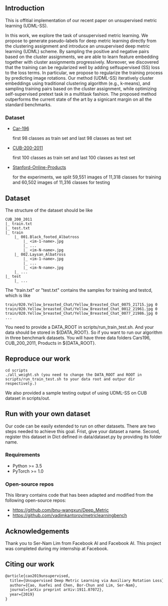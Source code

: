 ## Introduction 
This is offitial implementation of our recent paper on unsupervised metric learning (UDML-SS). 

In this work, we explore the task of unsupervised metric
learning. We propose to generate pseudo-labels for deep metric learning
directly from the clustering assignment and introduce an unsupervised
deep metric learning (UDML) scheme. By sampling the positive and negative
pairs based on the cluster assignments, we are able to learn feature
embedding together with cluster assignments progressively. Moreover,
we discovered that the training can be regularized well by adding selfsupervised
(SS) loss to the loss terms. In particular, we propose to regularize
the training process by predicting image rotations. Our method
(UDML-SS) iteratively cluster embeddings using traditional clustering
algorithm (e.g., k-means), and sampling training pairs based on the cluster
assignment, while optimizing self-supervised pretext task in a multitask
fashion. The proposed method outperforms the current state of the
art by a signicant margin on all the standard benchmarks.

### Dataset
- [Car-196](http://ai.stanford.edu/~jkrause/cars/car_devkit.tgz)

   first 98 classes as train set and last 98 classes as test set

- [CUB-200-2011](http://www.vision.caltech.edu/visipedia-data/CUB-200/images.tgz)

  first 100 classes as train set and last 100 classes as test set

- [Stanford-Online-Products](ftp://cs.stanford.edu/cs/cvgl/Stanford_Online_Products.zip)
  
  for the experiments, we split 59,551 images of 11,318 classes for training and 60,502 images of 11,316 classes for testing

## Dataset
The structure of the dataset should be like

```
CUB_200_2011
|_ train.txt
|_ test.txt
|_ train
    |_ 001.Black_footed_Albatross
        |_ <im-1-name>.jpg
        |_ ...
        |_ <im-N-name>.jpg
    |_ 002.Laysan_Albatross 
        |_ <im-1-name>.jpg
        |_ ...
        |_ <im-N-name>.jpg
    |_ ...
|_ test
    |_ ...
```
The "train.txt" or "test.txt" contains the samples for training and testcd, which is like
```
train/020.Yellow_breasted_Chat/Yellow_Breasted_Chat_0075_21715.jpg 0
train/020.Yellow_breasted_Chat/Yellow_Breasted_Chat_0012_21961.jpg 0
train/020.Yellow_breasted_Chat/Yellow_Breasted_Chat_0077_21986.jpg 0
...
```
You need to provide a DATA_ROOT in scripts/run_train_test.sh. And your data should be stored in 
${DATA_ROOT}. So if you want to run our algorithm in three benchmark datasets. You will have three data folders Cars196, CUB_200_2011, Products in ${DATA_ROOT}.

## Reproduce our work
```
cd scripts
./all_weight.sh (you need to change the DATA_ROOT and ROOT in scripts/run_train_test.sh to your data root and outpur dir respectively.)
```
We also provided a sample testing output of using UDML-SS on CUB dataset in scripts/out.

## Run with your own dataset
Our code can be easily extended to run on other datasets. There are two steps needed to achieve this goal. Frist, give your dataset a name. Second, register this dataset in Dict defined in data/dataset.py by providing its folder name. 

### Requirements
* Python >= 3.5
* PyTorch >= 1.0

### Open-source repos
This library contains code that has been adapted and modified from the following open-source repos:
- https://github.com/bnu-wangxun/Deep_Metric
- https://github.com/vadimkantorov/metriclearningbench

## Acknowledgements
Thank you to Ser-Nam Lim from Facebook AI and Facebook AI. This project was completed during my internship at Facebook. 

## Citing our work
```latex
@article{cao2019unsupervised,
  title={Unsupervised Deep Metric Learning via Auxiliary Rotation Loss},
  author={Cao, Xuefei and Chen, Bor-Chun and Lim, Ser-Nam},
  journal={arXiv preprint arXiv:1911.07072},
  year={2019}
}
```


 
    

